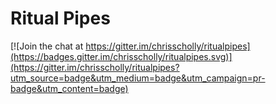 # Ritual Pipes

[![Join the chat at https://gitter.im/chrisscholly/ritualpipes](https://badges.gitter.im/chrisscholly/ritualpipes.svg)](https://gitter.im/chrisscholly/ritualpipes?utm_source=badge&utm_medium=badge&utm_campaign=pr-badge&utm_content=badge)

